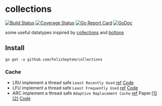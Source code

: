 # collections
[![Build Status](https://www.travis-ci.org/FelixSeptem/collections.svg?branch=master)](https://www.travis-ci.org/FelixSeptem/collections)
[![Coverage Status](https://coveralls.io/repos/github/FelixSeptem/collections/badge.svg?branch=master)](https://coveralls.io/github/FelixSeptem/collections?branch=master)
[![Go Report Card](https://goreportcard.com/badge/github.com/FelixSeptem/collections)](https://goreportcard.com/report/github.com/FelixSeptem/collections)
[![GoDoc](http://godoc.org/github.com/FelixSeptem/collections?status.svg)](http://godoc.org/github.com/FelixSeptem/collections)

some useful datatypes inspired by [collections](https://docs.python.org/2/library/collections.html) and [boltons](https://github.com/mahmoud/boltons)
## Install
```shell
go get -u github.com/FelixSeptem/collections
```

### Cache
- LRU implement a thread safe `Least Recently Used` [ref](https://en.wikipedia.org/wiki/Cache_replacement_policies#Least_recently_used_(LRU)) [Code](https://github.com/FelixSeptem/collections/tree/master/lru)
- LFU implement a thread safe `Least Frequently Used` [ref](https://en.wikipedia.org/wiki/Cache_replacement_policies#Least-frequently_used_(LFU)) [Code](https://github.com/FelixSeptem/collections/tree/master/lfu)
- ARC implement a thread safe `Adaptive Replacement Cache` [ref](https://en.wikipedia.org/wiki/Adaptive_replacement_cache) Paper:[[1]](https://www.usenix.org/legacy/events/fast03/tech/full_papers/megiddo/megiddo.pdf)[[2]](https://arxiv.org/pdf/1503.07624.pdf) [Code]()